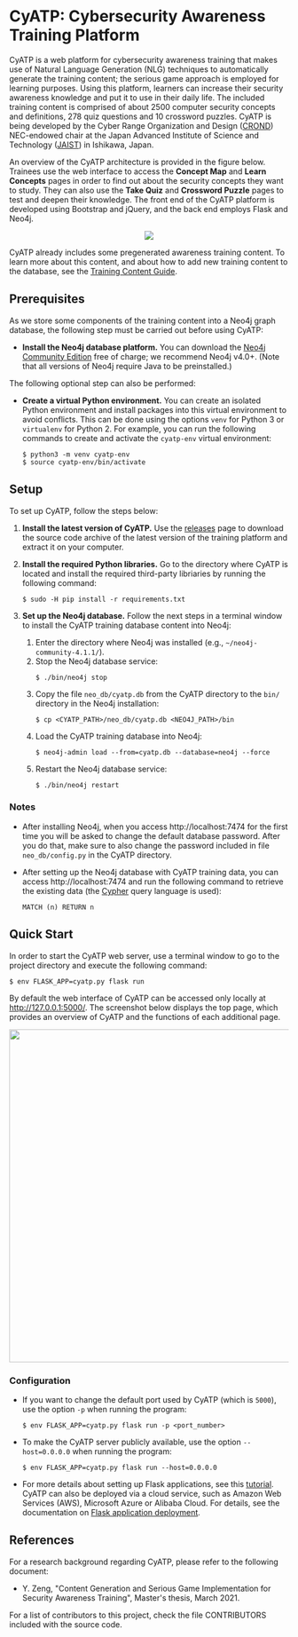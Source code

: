 
# CyATP: Cybersecurity Awareness Training Platform

CyATP is a web platform for cybersecurity awareness training that
makes use of Natural Language Generation (NLG) techniques to
automatically generate the training content; the serious game approach
is employed for learning purposes. Using this platform, learners can
increase their security awareness knowledge and put it to use in their
daily life. The included training content is comprised of about 2500
computer security concepts and definitions, 278 quiz questions and 10
crossword puzzles. CyATP is being developed by the Cyber Range
Organization and Design
([CROND](https://www.jaist.ac.jp/misc/crond/index-en.html))
NEC-endowed chair at the Japan Advanced Institute of Science and
Technology ([JAIST](https://www.jaist.ac.jp/english/)) in Ishikawa,
Japan.

An overview of the CyATP architecture is provided in the figure
below. Trainees use the web interface to access the **Concept Map**
and **Learn Concepts** pages in order to find out about the security
concepts they want to study. They can also use the **Take Quiz** and
**Crossword Puzzle** pages to test and deepen their knowledge. The
front end of the CyATP platform is developed using Bootstrap and
jQuery, and the back end employs Flask and Neo4j.

<div align=center><img src='https://github.com/crond-jaist/CyATP/blob/master/static/images/platform_architecture.png'></div>

CyATP already includes some pregenerated awareness training
content. To learn more about this content, and about how to add new
training content to the database, see the [Training Content
Guide](https://github.com/crond-jaist/CyATP/blob/master/training_content/content_guide.md).


## Prerequisites

As we store some components of the training content into a Neo4j graph
database, the following step must be carried out before using CyATP:

* **Install the Neo4j database platform.** You can download the [Neo4j
    Community Edition](https://neo4j.com/download-center/#community)
    free of charge; we recommend Neo4j v4.0+. (Note that all versions
    of Neo4j require Java to be preinstalled.)

The following optional step can also be performed:

* **Create a virtual Python environment.** You can create an isolated
    Python environment and install packages into this virtual
    environment to avoid conflicts. This can be done using the options
    `venv` for Python 3 or `virtualenv` for Python 2. For example, you
    can run the following commands to create and activate the
    `cyatp-env` virtual environment:

  ```
  $ python3 -m venv cyatp-env
  $ source cyatp-env/bin/activate
  ```


## Setup

To set up CyATP, follow the steps below:

1. **Install the latest version of CyATP.** Use the
[releases](https://github.com/crond-jaist/CyATP/releases) page to
download the source code archive of the latest version of the training
platform and extract it on your computer.

2. **Install the required Python libraries.** Go to the directory
where CyATP is located and install the required third-party libriaries
by running the following command:

   ```
   $ sudo -H pip install -r requirements.txt
   ```

3. **Set up the Neo4j database.** Follow the next steps in a terminal
     window to install the CyATP training database content into Neo4j:
    1. Enter the directory where Neo4j was installed (e.g.,
    `~/neo4j-community-4.1.1/`).
    2. Stop the Neo4j database service:
       ```
       $ ./bin/neo4j stop
       ```
    3. Copy the file `neo_db/cyatp.db` from the CyATP directory to the
    `bin/` directory in the Neo4j installation:
       ```
       $ cp <CYATP_PATH>/neo_db/cyatp.db <NEO4J_PATH>/bin
       ```
    4. Load the CyATP training database into Neo4j:
       ```
       $ neo4j-admin load --from=cyatp.db --database=neo4j --force
       ```
    5. Restart the Neo4j database service:
       ```
       $ ./bin/neo4j restart
       ```

### Notes

* After installing Neo4j, when you access http://localhost:7474 for
  the first time you will be asked to change the default database
  password. After you do that, make sure to also change the password
  included in file `neo_db/config.py` in the CyATP directory.

* After setting up the Neo4j database with CyATP training data, you
  can access http://localhost:7474 and run the following command to
  retrieve the existing data (the
  [Cypher](https://neo4j.com/developer/cypher/) query language is
  used):

  ```
  MATCH (n) RETURN n
  ```


## Quick Start

In order to start the CyATP web server, use a terminal window to go to
the project directory and execute the following command:

```
$ env FLASK_APP=cyatp.py flask run
```

By default the web interface of CyATP can be accessed only locally at
http://127.0.0.1:5000/. The screenshot below displays the top page,
which provides an overview of CyATP and the functions of each
additional page.

<div align=center><img width='600' src='https://github.com/crond-jaist/CyATP/blob/master/static/images/cyatp_screenshot.png'></div>

### Configuration

* If you want to change the default port used by CyATP (which is
  `5000`), use the option `-p` when running the program:
  ```
  $ env FLASK_APP=cyatp.py flask run -p <port_number>
  ```

* To make the CyATP server publicly available, use the option
  `--host=0.0.0.0` when running the program:
  ```
  $ env FLASK_APP=cyatp.py flask run --host=0.0.0.0
  ```

* For more details about setting up Flask applications, see this
  [tutorial](https://flask.palletsprojects.com/en/1.1.x/quickstart/). CyATP
  can also be deployed via a cloud service, such as Amazon Web
  Services (AWS), Microsoft Azure or Alibaba Cloud. For details, see
  the documentation on [Flask application
  deployment](https://flask.palletsprojects.com/en/1.1.x/deploying/).


## References

For a research background regarding CyATP, please refer to the
following document:

* Y. Zeng, "Content Generation and Serious Game Implementation for
  Security Awareness Training", Master's thesis, March 2021.

For a list of contributors to this project, check the file
CONTRIBUTORS included with the source code.
